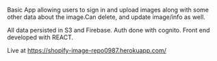 Basic App allowing users to sign in and upload images along with some other data about the image.Can delete, and update image/info as well.

All data persisted in S3 and Firebase. Auth done with cognito. Front end developed with REACT.

Live at https://shopify-image-repo0987.herokuapp.com/
